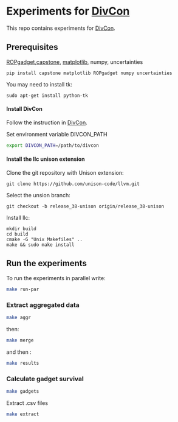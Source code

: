 # Experiments for [DivCon](https://github.com/romits800/divCon)
This repo contains experiments for [DivCon](https://github.com/romits800/divCon).


## Prerequisites

[ROPgadget](http://shell-storm.org/project/ROPgadget/),[capstone](https://www.capstone-engine.org/lang_python.html),
[matplotlib](https://matplotlib.org/), numpy, uncertainties

```
pip install capstone matplotlib ROPgadget numpy uncertainties
```

You may need to install tk:
```
sudo apt-get install python-tk
```


#### Install DivCon

Follow the instruction in [DivCon](https://github.com/romits800/divCon).

Set environment variable DIVCON_PATH

```bash
export DIVCON_PATH=/path/to/divcon
```

#### Install the llc unison extension
Clone the git repository with Unison extension:

```
git clone https://github.com/unison-code/llvm.git
```

Select the unsion branch:
```
git checkout -b release_38-unison origin/release_38-unison
```

Install llc:
```
mkdir build
cd build
cmake -G "Unix Makefiles" ..
make && sudo make install
```

## Run the experiments
To run the experiments in parallel write:

```bash
make run-par
```

### Extract aggregated data

```bash
make aggr
```

then:

```bash
make merge
```

and then :

```bash
make results
```


### Calculate gadget survival

```bash
make gadgets
```

Extract .csv files

```bash
make extract
```


